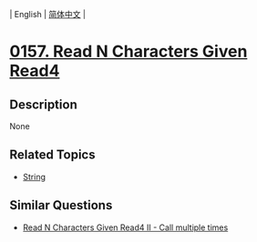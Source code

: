 
| English | [简体中文](README.md) |
# [0157. Read N Characters Given Read4](https://leetcode-cn.com/problems/read-n-characters-given-read4/)
## Description
None
## Related Topics
- [String](https://leetcode-cn.com/tag/string)
## Similar Questions
- [Read N Characters Given Read4 II - Call multiple times](../read-n-characters-given-read4-ii-call-multiple-times/README_EN.md)
